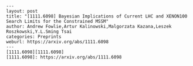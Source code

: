     ---
    layout: post
    title: "[1111.6098] Bayesian Implications of Current LHC and XENON100 Search Limits for the Constrained MSSM"
    author: Andrew Fowlie,Artur Kalinowski,Malgorzata Kazana,Leszek Roszkowski,Y.L.Sming Tsai
    categories: Preprints
    weburl: https://arxiv.org/abs/1111.6098
    ---
    [1111.6098][1111.6098]
    [1111.6098]: https://arxiv.org/abs/1111.6098
